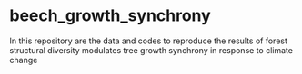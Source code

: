 # beech_growth_synchrony
In this repository are the data and codes to reproduce the results of forest structural diversity modulates tree growth synchrony in response to climate change
